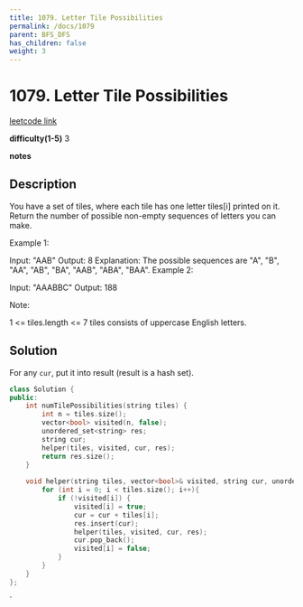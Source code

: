 ```yaml
---
title: 1079. Letter Tile Possibilities
permalink: /docs/1079
parent: BFS_DFS
has_children: false
weight: 3
---
```

# 1079. Letter Tile Possibilities
[leetcode link](https://leetcode.com/problems/letter-tile-possibilities/)

**difficulty(1-5)** 
3

**notes**   


## Description
You have a set of tiles, where each tile has one letter tiles[i] printed on it.  Return the number of possible non-empty sequences of letters you can make.

 

Example 1:

Input: "AAB"
Output: 8
Explanation: The possible sequences are "A", "B", "AA", "AB", "BA", "AAB", "ABA", "BAA".
Example 2:

Input: "AAABBC"
Output: 188
 

Note:

1 <= tiles.length <= 7
tiles consists of uppercase English letters.

## Solution
For any `cur`, put it into result (result is a hash set).

```c++
class Solution {
public:
    int numTilePossibilities(string tiles) {
        int n = tiles.size();
        vector<bool> visited(n, false);
        unordered_set<string> res;
        string cur;
        helper(tiles, visited, cur, res);
        return res.size();
    }
    
    void helper(string tiles, vector<bool>& visited, string cur, unordered_set<string>& res){
        for (int i = 0; i < tiles.size(); i++){
            if (!visited[i]) {
                visited[i] = true;
                cur = cur + tiles[i];
                res.insert(cur);
                helper(tiles, visited, cur, res);
                cur.pop_back();
                visited[i] = false;
            }
        }
    }
};
```

<!-- 
Default label
{: .label }

Blue label
{: .label .label-blue }

Stable
{: .label .label-green }

New release
{: .label .label-purple }

Coming soon
{: .label .label-yellow }

Deprecated
{: .label .label-red } -->
`